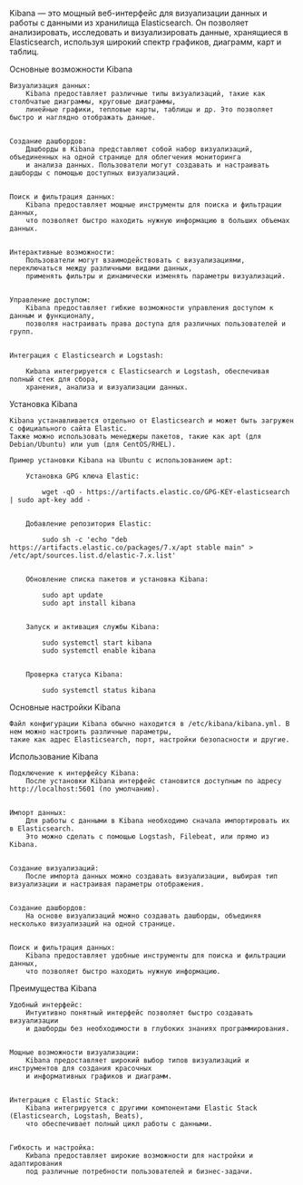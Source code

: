 Kibana — это мощный веб-интерфейс для визуализации данных и работы с данными из хранилища Elasticsearch.
Он позволяет анализировать, исследовать и визуализировать данные, хранящиеся в Elasticsearch,
используя широкий спектр графиков, диаграмм, карт и таблиц.


Основные возможности Kibana

    Визуализация данных:
        Kibana предоставляет различные типы визуализаций, такие как столбчатые диаграммы, круговые диаграммы,
        линейные графики, тепловые карты, таблицы и др. Это позволяет быстро и наглядно отображать данные.


    Создание дашбордов:
        Дашборды в Kibana представляют собой набор визуализаций, объединенных на одной странице для облегчения мониторинга
        и анализа данных. Пользователи могут создавать и настраивать дашборды с помощью доступных визуализаций.


    Поиск и фильтрация данных:
        Kibana предоставляет мощные инструменты для поиска и фильтрации данных,
        что позволяет быстро находить нужную информацию в больших объемах данных.


    Интерактивные возможности:
        Пользователи могут взаимодействовать с визуализациями, переключаться между различными видами данных,
        применять фильтры и динамически изменять параметры визуализаций.


    Управление доступом:
        Kibana предоставляет гибкие возможности управления доступом к данным и функционалу,
        позволяя настраивать права доступа для различных пользователей и групп.


    Интеграция с Elasticsearch и Logstash:

        Kиbana интегрируется с Elasticsearch и Logstash, обеспечивая полный стек для сбора, 
        хранения, анализа и визуализации данных.



Установка Kibana

    Kibana устанавливается отдельно от Elasticsearch и может быть загружен с официального сайта Elastic.
    Также можно использовать менеджеры пакетов, такие как apt (для Debian/Ubuntu) или yum (для CentOS/RHEL).

    Пример установки Kibana на Ubuntu с использованием apt:

        Установка GPG ключа Elastic:

            wget -qO - https://artifacts.elastic.co/GPG-KEY-elasticsearch | sudo apt-key add -


        Добавление репозитория Elastic:

            sudo sh -c 'echo "deb https://artifacts.elastic.co/packages/7.x/apt stable main" > /etc/apt/sources.list.d/elastic-7.x.list'


        Обновление списка пакетов и установка Kibana:

            sudo apt update
            sudo apt install kibana


        Запуск и активация службы Kibana:

            sudo systemctl start kibana
            sudo systemctl enable kibana


        Проверка статуса Kibana:

            sudo systemctl status kibana


Основные настройки Kibana

    Файл конфигурации Kibana обычно находится в /etc/kibana/kibana.yml. В нем можно настроить различные параметры,
    такие как адрес Elasticsearch, порт, настройки безопасности и другие.


Использование Kibana

    Подключение к интерфейсу Kibana:
        После установки Kibana интерфейс становится доступным по адресу http://localhost:5601 (по умолчанию).


    Импорт данных:
        Для работы с данными в Kibana необходимо сначала импортировать их в Elasticsearch.
        Это можно сделать с помощью Logstash, Filebeat, или прямо из Kibana.


    Создание визуализаций:
        После импорта данных можно создавать визуализации, выбирая тип визуализации и настраивая параметры отображения.


    Создание дашбордов:
        На основе визуализаций можно создавать дашборды, объединяя несколько визуализаций на одной странице.


    Поиск и фильтрация данных:
        Kibana предоставляет удобные инструменты для поиска и фильтрации данных,
        что позволяет быстро находить нужную информацию.


Преимущества Kibana

    Удобный интерфейс:
        Интуитивно понятный интерфейс позволяет быстро создавать визуализации
        и дашборды без необходимости в глубоких знаниях программирования.


    Мощные возможности визуализации:
        Kibana предоставляет широкий выбор типов визуализаций и инструментов для создания красочных
        и информативных графиков и диаграмм.


    Интеграция с Elastic Stack:
        Kibana интегрируется с другими компонентами Elastic Stack (Elasticsearch, Logstash, Beats),
        что обеспечивает полный цикл работы с данными.


    Гибкость и настройка:
        Kиbana предоставляет широкие возможности для настройки и адаптирования 
        под различные потребности пользователей и бизнес-задачи.
        